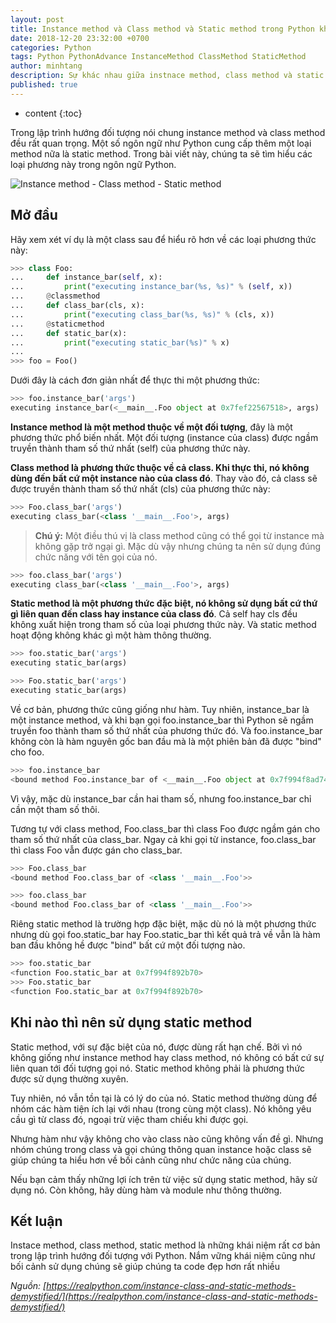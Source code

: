 ```yaml
---
layout: post
title: Instance method và Class method và Static method trong Python khác nhau như thế nào
date: 2018-12-20 23:32:00 +0700
categories: Python
tags: Python PythonAdvance InstanceMethod ClassMethod StaticMethod
author: minhtang
description: Sự khác nhau giữa instnace method, class method và static method trong Python
published: true
---
```


* content
{:toc}


Trong lập trình hướng đối tượng nói chung instance method và class method đều rất quan trọng. Một số ngôn ngữ như Python cung cấp thêm một loại method nữa là static method. Trong bài viết này, chúng ta sẽ tìm hiểu các loại phương này trong ngôn ngữ Python.

![Instance method - Class method - Static method](https://files.realpython.com/media/Pythons-Instance-Class-and-Static-Methods-Demystified_Watermarked.5bce71bc29d0.jpg)



## Mở đầu
Hãy xem xét ví dụ là một class sau để hiểu rõ hơn về các loại phương thức này:

```python
>>> class Foo:
...     def instance_bar(self, x):
...         print("executing instance_bar(%s, %s)" % (self, x))
...     @classmethod
...     def class_bar(cls, x):
...         print("executing class_bar(%s, %s)" % (cls, x))
...     @staticmethod
...     def static_bar(x):
...         print("executing static_bar(%s)" % x)
...
>>> foo = Foo()
```

Dưới đây là cách đơn giản nhất để thực thi một phương thức:

```python
>>> foo.instance_bar('args')
executing instance_bar(<__main__.Foo object at 0x7fef22567518>, args)
```

**Instance method là một method thuộc về một đối tượng**, đây là một phương thức phổ biến nhất. Một đối tượng (instance của class) được ngầm truyền thành tham số thứ nhất (self) của phương thức này.

**Class method là phương thức thuộc về cả class. Khi thực thi, nó không dùng đến bất cứ một instance nào của class đó**. Thay vào đó, cả class sẽ được truyền thành tham số thứ nhất (cls) của phương thức này:

```python
>>> Foo.class_bar('args')
executing class_bar(<class '__main__.Foo'>, args)
```

> **Chú ý:** Một điều thú vị là class method cũng có thể gọi từ instance mà không gặp trở ngại gì.
Mặc dù vậy nhưng chúng ta nên sử dụng đúng chức năng với tên gọi của nó.

```python
>>> foo.class_bar('args')
executing class_bar(<class '__main__.Foo'>, args)
```

**Static method là một phương thức đặc biệt, nó không sử dụng bất cứ thứ gì liên quan đến class hay instance của class đó**. Cả self hay cls đều không xuất hiện trong tham số của loại phương thức này. Và static method hoạt động không khác gì một hàm thông thường.

```python
>>> foo.static_bar('args')
executing static_bar(args)

>>> Foo.static_bar('args')
executing static_bar(args)
```

Về cơ bản, phương thức cũng giống như hàm. Tuy nhiên, instance_bar là một instance method, và khi bạn gọi foo.instance_bar thì Python sẽ ngầm truyền foo thành tham số thứ nhất của phương thức đó. Và foo.instance_bar không còn là hàm nguyên gốc ban đầu mà là một phiên bản đã được "bind" cho foo.

```python
>>> foo.instance_bar
<bound method Foo.instance_bar of <__main__.Foo object at 0x7f994f8ad748>>
```

Vì vậy, mặc dù instance_bar cần hai tham số, nhưng foo.instance_bar chỉ cần một tham số thôi.

Tương tự với class method, Foo.class_bar thì class Foo được ngầm gán cho tham số thứ nhất của class_bar. Ngay cả khi gọi từ instance, foo.class_bar thì class Foo vẫn được gán cho class_bar.

```python
>>> Foo.class_bar
<bound method Foo.class_bar of <class '__main__.Foo'>>

>>> foo.class_bar
<bound method Foo.class_bar of <class '__main__.Foo'>>
```

Riêng static method là trường hợp đặc biệt, mặc dù nó là một phương thức nhưng dù gọi foo.static_bar hay Foo.static_bar thì kết quả trả về vẫn là hàm ban đầu không hề được "bind" bất cứ một đối tượng nào.

```python
>>> foo.static_bar
<function Foo.static_bar at 0x7f994f892b70>
>>> Foo.static_bar
<function Foo.static_bar at 0x7f994f892b70>
```

## Khi nào thì nên sử dụng static method
Static method, với sự đặc biệt của nó, được dùng rất hạn chế. Bởi vì nó không giống như instance method hay class method, nó không có bất cứ sự liên quan tới đối tượng gọi nó. Static method không phải là phương thức được sử dụng thường xuyên.

Tuy nhiên, nó vẫn tồn tại là có lý do của nó. Static method thường dùng để nhóm các hàm tiện ích lại với nhau (trong cùng một class). Nó không yêu cầu gì từ class đó, ngoại trừ việc tham chiếu khi được gọi.

Nhưng hàm như vậy không cho vào class nào cũng không vấn đề gì. Nhưng nhóm chúng trong class và gọi chúng thông quan instance hoặc class sẽ giúp chúng ta hiểu hơn về bối cảnh cũng như chức năng của chúng.

Nếu bạn cảm thấy những lợi ích trên từ việc sử dụng static method, hãy sử dụng nó. Còn không, hãy dùng hàm và module như thông thường.

## Kết luận
Instace method, class method, static method là những khái niệm rất cơ bản trong lập trình hướng đối tượng với Python. Nắm vững khái niệm cũng như bối cảnh sử dụng chúng sẽ giúp chúng ta code đẹp hơn rất nhiều

*Nguồn: [https://realpython.com/instance-class-and-static-methods-demystified/](https://realpython.com/instance-class-and-static-methods-demystified/)*
